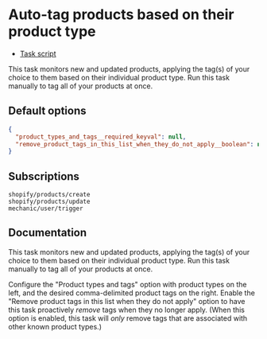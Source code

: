 # Auto-tag products based on their product type

* [Task script](./script.liquid)

This task monitors new and updated products, applying the tag(s) of your choice to them based on their individual product type. Run this task manually to tag all of your products at once.

## Default options

```json
{
  "product_types_and_tags__required_keyval": null,
  "remove_product_tags_in_this_list_when_they_do_not_apply__boolean": null
}
```

## Subscriptions

```liquid
shopify/products/create
shopify/products/update
mechanic/user/trigger
```

## Documentation

This task monitors new and updated products, applying the tag(s) of your choice to them based on their individual product type. Run this task manually to tag all of your products at once.

Configure the "Product types and tags" option with product types on the left, and the desired comma-delimited product tags on the right. Enable the "Remove product tags in this list when they do not apply" option to have this task proactively _remove_ tags when they no longer apply. (When this option is enabled, this task will _only_ remove tags that are associated with other known product types.)